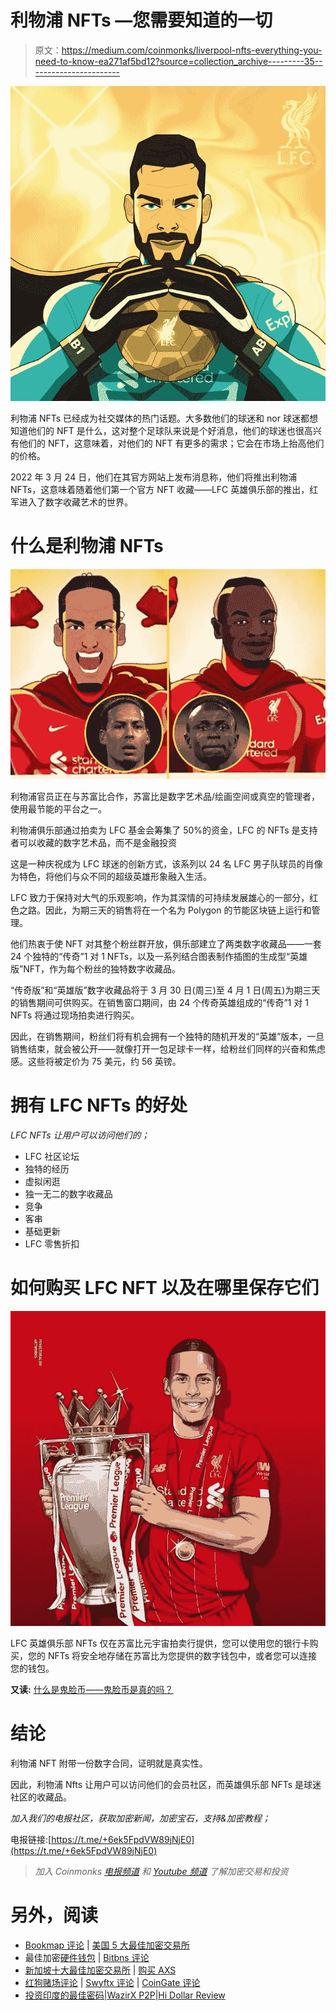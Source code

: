 # 利物浦 NFTs —您需要知道的一切

> 原文：<https://medium.com/coinmonks/liverpool-nfts-everything-you-need-to-know-ea271af5bd12?source=collection_archive---------35----------------------->

![](img/974c461fc17d06987d2d88ebec55e12d.png)

利物浦 NFTs 已经成为社交媒体的热门话题。大多数他们的球迷和 nor 球迷都想知道他们的 NFT 是什么，这对整个足球队来说是个好消息，他们的球迷也很高兴有他们的 NFT，这意味着，对他们的 NFT 有更多的需求；它会在市场上抬高他们的价格。

2022 年 3 月 24 日，他们在其官方网站上发布消息称，他们将推出利物浦 NFTs，这意味着随着他们第一个官方 NFT 收藏——LFC 英雄俱乐部的推出，红军进入了数字收藏艺术的世界。

# 什么是利物浦 NFTs

![](img/2a49c60aed5271c671cc1d7e9942e021.png)

利物浦官员正在与苏富比合作，苏富比是数字艺术品/绘画空间或真空的管理者，使用最节能的平台之一。

利物浦俱乐部通过拍卖为 LFC 基金会筹集了 50%的资金，LFC 的 NFTs 是支持者可以收藏的数字艺术品，而不是金融投资

这是一种庆祝成为 LFC 球迷的创新方式，该系列以 24 名 LFC 男子队球员的肖像为特色，将他们与众不同的超级英雄形象融入生活。

LFC 致力于保持对大气的乐观影响，作为其深情的可持续发展雄心的一部分，红色之路。因此，为期三天的销售将在一个名为 Polygon 的节能区块链上运行和管理。

他们热衷于使 NFT 对其整个粉丝群开放，俱乐部建立了两类数字收藏品——一套 24 个独特的“传奇”1 对 1 NFTs，以及一系列结合图表制作插图的生成型“英雄版”NFT，作为每个粉丝的独特数字收藏品。

“传奇版”和“英雄版”数字收藏品将于 3 月 30 日(周三)至 4 月 1 日(周五)为期三天的销售期间可供购买。在销售窗口期间，由 24 个传奇英雄组成的“传奇”1 对 1 NFTs 将通过现场拍卖进行购买。

因此，在销售期间，粉丝们将有机会拥有一个独特的随机开发的“英雄”版本，一旦销售结束，就会被公开——就像打开一包足球卡一样，给粉丝们同样的兴奋和焦虑感。这些将被定价为 75 美元，约 56 英镑。

# 拥有 LFC NFTs 的好处

*LFC NFTs 让用户可以访问他们的；*

*   LFC 社区论坛
*   独特的经历
*   虚拟闲逛
*   独一无二的数字收藏品
*   竞争
*   客串
*   基础更新
*   LFC 零售折扣

# 如何购买 LFC NFT 以及在哪里保存它们

![](img/12be83c146eb3e0f991ed077839c498a.png)

LFC 英雄俱乐部 NFTs 仅在苏富比元宇宙拍卖行提供，您可以使用您的银行卡购买，您的 NFTs 将安全地存储在苏富比为您提供的数字钱包中，或者您可以连接您的钱包。

**又读:** [什么是鬼脸币——鬼脸币是真的吗？](https://link.medium.com/EOg7GgNrXob)

# 结论

利物浦 NFT 附带一份数字合同，证明就是真实性。

因此，利物浦 Nfts 让用户可以访问他们的会员社区，而英雄俱乐部 NFTs 是球迷社区的收藏品。

*加入我们的电报社区，获取加密新闻，加密宝石，支持&加密教程；*

电报链接:[https://t.me/+6ek5FpdVW89jNjE0](https://t.me/+6ek5FpdVW89jNjE0)

> *加入 Coinmonks* [*电报频道*](https://t.me/coincodecap) *和* [*Youtube 频道*](https://www.youtube.com/c/coinmonks/videos) *了解加密交易和投资*

# 另外，阅读

*   [Bookmap 评论](https://coincodecap.com/bookmap-review-2021-best-trading-software) | [美国 5 大最佳加密交易所](https://coincodecap.com/crypto-exchange-usa)
*   最佳加密[硬件钱包](/coinmonks/hardware-wallets-dfa1211730c6) | [Bitbns 评论](/coinmonks/bitbns-review-38256a07e161)
*   [新加坡十大最佳加密交易所](https://coincodecap.com/crypto-exchange-in-singapore) | [购买 AXS](https://coincodecap.com/buy-axs-token)
*   [红狗赌场评论](https://coincodecap.com/red-dog-casino-review) | [Swyftx 评论](https://coincodecap.com/swyftx-review) | [CoinGate 评论](https://coincodecap.com/coingate-review)
*   [投资印度的最佳密码](https://coincodecap.com/best-crypto-to-invest-in-india-in-2021)|[WazirX P2P](https://coincodecap.com/wazirx-p2p)|[Hi Dollar Review](https://coincodecap.com/hi-dollar-review)